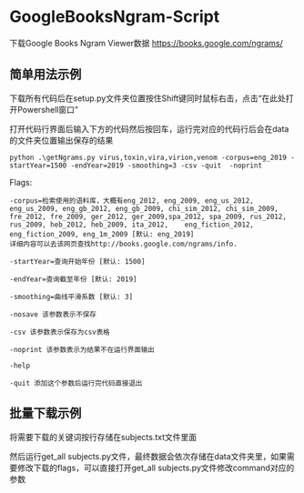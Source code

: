 # GoogleBooksNgram-Script

下载Google Books Ngram Viewer数据
https://books.google.com/ngrams/

## 简单用法示例

下载所有代码后在setup.py文件夹位置按住Shift键同时鼠标右击，点击“在此处打开Powershell窗口”

打开代码行界面后输入下方的代码然后按回车，运行完对应的代码行后会在data的文件夹位置输出保存的结果

    python .\getNgrams.py virus,toxin,vira,virion,venom -corpus=eng_2019 -startYear=1500 -endYear=2019 -smoothing=3 -csv -quit  -noprint

Flags:

    -corpus=检索使用的语料库，大概有eng_2012, eng_2009, eng_us_2012, eng_us_2009, eng_gb_2012, eng_gb_2009, chi_sim_2012, chi_sim_2009, fre_2012, fre_2009, ger_2012, ger_2009,spa_2012, spa_2009, rus_2012, rus_2009, heb_2012, heb_2009, ita_2012,	eng_fiction_2012, eng_fiction_2009, eng_1m_2009 [默认: eng_2019]
    详细内容可以去该网页查找http://books.google.com/ngrams/info.
    
    -startYear=查询开始年份 [默认: 1500]
    
    -endYear=查询截至年份 [默认: 2019]
    
    -smoothing=曲线平滑系数 [默认: 3]
    
    -nosave 该参数表示不保存
    
    -csv 该参数表示保存为csv表格
    
    -noprint 该参数表示为结果不在运行界面输出
    
    -help
    
    -quit 添加这个参数后运行完代码直接退出

## 批量下载示例

将需要下载的关键词按行存储在subjects.txt文件里面


然后运行get_all subjects.py文件，最终数据会依次存储在data文件夹里，如果需要修改下载的flags，可以直接打开get_all subjects.py文件修改command对应的参数

